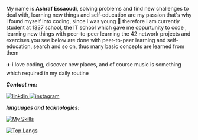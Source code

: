 
My name is **Ashraf Essaoudi**, 
solving problems and find new challenges to deal with, learning new things and self-education are my passion that's why i found myself into coding, since i was young
🏪 therefore i am currently student at [1337](https://1337.ma/en) school, the IT school which gave me oppurtunity to code , learning new things with peer-to-peer learning
the 42 network projects and exercises you see below are done with peer-to-peer learning and self-education, search and so on, thus many basic concepts are learned from them

✈️ i love coding, discover new places, and of course music is something which required in my daily routine 

***Contact me:***

<a href="https://www.linkedin.com/in/achraf-essaoudi-792980165/">
<img alt="linkdin" src="https://img.shields.io/badge/LinkedIn-0077B5?style=for-the-badge&logo=linkedin&logoColor=white" >
</a>
<a href="https://www.instagram.com/ashrafess11/">
<img alt="instagram" src="https://img.shields.io/badge/Instagram-E4405F?style=for-the-badge&logo=instagram&logoColor=white" >
</a>

***languages and tecknologies:***

[![My Skills](https://skillicons.dev/icons?i=c,cpp,git,github,bash,docker,nginx)](https://skillicons.dev)


[![Top Langs](https://github-readme-stats.vercel.app/api/top-langs/?username=ashrafess00)](https://github.com/ashrafess00/github-readme-stats)
